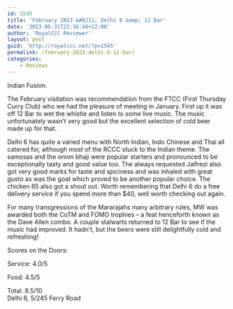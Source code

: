 ```yaml
---
id: 1545
title: 'February 2023 &#8211; Delhi 6 &amp; 12 Bar'
date: '2023-05-31T21:16:48+12:00'
author: 'RoyalCCC Reviewer'
layout: post
guid: 'http://royalccc.net/?p=1545'
permalink: /february-2023-delhi-6-12-bar/
categories:
    - Reviews
---
```


Indian Fusion.

The February visitation was recommendation from the FTCC (First Thursday Curry Club) who we had the pleasure of meeting in January. First up it was off 12 Bar to wet the whistle and listen to some live music. The music unfortunately wasn’t very good but the excellent selection of cold beer made up for that.

Delhi 6 has quite a varied menu with North Indian, Indo Chinese and Thai all catered for, although most of the RCCC stuck to the Indian theme. The samosas and the onion bhaji were popular starters and pronounced to be exceptionally tasty and good value too. The always requested Jalfrezi also got very good marks for taste and spiciness and was inhaled with great gusto as was the goat which proved to be another popular choice. The chicken 65 also got a shout out. Worth remembering that Delhi 6 do a free delivery service if you spend more than $40, well worth checking out again.

For many transgressions of the Mararajahs many arbitrary rules, MW was awarded both the CoTM and FOMO trophies – a feat henceforth known as the Dave Allen combo. A couple stalwarts returned to 12 Bar to see if the music had improved. It hadn’t, but the beers were still delightfully cold and refreshing!

Scores on the Doors:

Service: 4.0/5

Food: 4.5/5

Total: 8.5/10  
Delhi 6, 5/245 Ferry Road